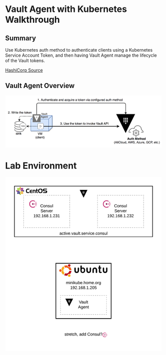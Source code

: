 # Vault Agent with Kubernetes Walkthrough

## Summary

Use Kubernetes auth method to authenticate clients using a Kubernetes Service Account Token, and then having Vault Agent manage the lifecycle of the Vault tokens.

[HashiCorp Source](https://learn.hashicorp.com/vault/identity-access-management/vault-agent-k8s)

## Vault Agent Overview

![diagram](/use-cases/vault-agent-kubernetes/images/overview-vault-agent.png)

# Lab Environment

![diagram](/use-cases/vault-agent-kubernetes/images/vault-agent-k8s-lab.png)

